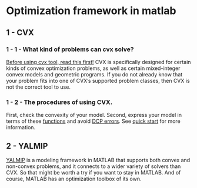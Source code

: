 # Optimization framework in matlab
## 1 - CVX
### 1 - 1 - What kind of problems can cvx solve?
[Before using cvx tool, read this first!](http://ask.cvxr.com/t/why-isnt-cvx-accepting-my-model-read-this-first/570)
CVX is specifically designed for certain kinds of convex optimization problems, as well as certain mixed-integer convex models and geometric programs. If you do not already know that your problem fits into one of CVX’s supported problem classes, then CVX is not the correct tool to use.
### 1 - 2 - The procedures of using CVX.
First, check the convexity of your model. Second, express your model in terms of these [functions](http://web.cvxr.com/cvx/doc/funcref.html) and avoid [DCP errors](http://web.cvxr.com/cvx/doc/dcp.html).
See [quick start](http://cvxr.com/cvx/doc/quickstart.html) for more information.
## 2 - YALMIP
[YALMIP](https://yalmip.github.io/) is a modeling framework in MATLAB that supports both convex and non-convex problems, and it connects to a wider variety of solvers than CVX. So that might be worth a try if you want to stay in MATLAB. And of course, MATLAB has an optimization toolbox of its own. 
